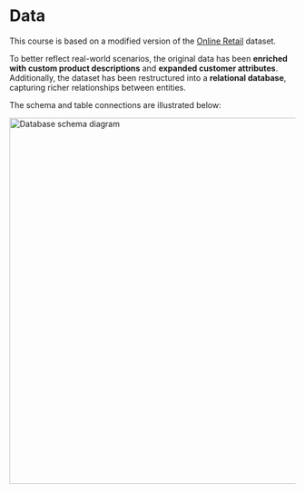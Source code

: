 # Data

This course is based on a modified version of the [Online Retail](https://archive.ics.uci.edu/dataset/352/online+retail) dataset.  

To better reflect real-world scenarios, the original data has been **enriched with custom product descriptions** and **expanded customer attributes**.  
Additionally, the dataset has been restructured into a **relational database**, capturing richer relationships between entities.  

The schema and table connections are illustrated below:

<img width="517" height="645" alt="Database schema diagram" src="https://github.com/user-attachments/assets/2ca2491c-bcaf-46ee-a771-9d73084cd2db" />
